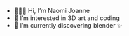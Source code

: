 - 👩🏽‍💻 Hi, I’m Naomi Joanne
- 👀 I’m interested in 3D art and coding 
- 🌱 I’m currently discovering blender ✨

<!---
NaomiJoanne/NaomiJoanne is a ✨ special ✨ repository because its `README.md` (this file) appears on your GitHub profile.
You can click the Preview link to take a look at your changes.
--->
